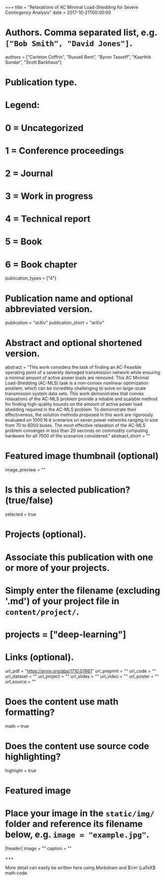 +++
title = "Relaxations of AC Minimal Load-Shedding for Severe Contingency Analysis"
date = 2017-10-21T00:00:00

# Authors. Comma separated list, e.g. `["Bob Smith", "David Jones"]`.
authors = ["Carleton Coffrin", "Russell Bent", "Byron Tasseff", "Kaarthik Sundar", "Scott Backhaus"]

# Publication type.
# Legend:
# 0 = Uncategorized
# 1 = Conference proceedings
# 2 = Journal
# 3 = Work in progress
# 4 = Technical report
# 5 = Book
# 6 = Book chapter
publication_types = ["4"]

# Publication name and optional abbreviated version.
publication = "*arXiv*"
publication_short = "*arXiv*"

# Abstract and optional shortened version.
abstract = "This work considers the task of finding an AC-Feasible operating point of a severely damaged transmission network while ensuring a minimal amount of active power loads are removed. This AC Minimal Load-Shedding (AC-MLS) task is a non-convex nonlinear optimization problem, which can be incredibly challenging to solve on large-scale transmission system data sets. This work demonstrates that convex relaxations of the AC-MLS problem provide a reliable and scalable method for finding high-quality bounds on the amount of active power load shedding required in the AC-MLS problem. To demonstrate their effectiveness, the solution methods proposed in this work are rigorously evaluated on 1000 N-k scenarios on seven power networks ranging in size from 70 to 6000 buses. The most effective relaxation of the AC-MLS problem converges in less than 20 seconds on commodity computing hardware for all 7000 of the scenarios considered."
abstract_short = ""

# Featured image thumbnail (optional)
image_preview = ""

# Is this a selected publication? (true/false)
selected = true

# Projects (optional).
#   Associate this publication with one or more of your projects.
#   Simply enter the filename (excluding '.md') of your project file in `content/project/`.
# projects = ["deep-learning"]

# Links (optional).
url_pdf = "https://arxiv.org/abs/1710.07861"
url_preprint = ""
url_code = ""
url_dataset = ""
url_project = ""
url_slides = ""
url_video = ""
url_poster = ""
url_source = ""

# Does the content use math formatting?
math = true

# Does the content use source code highlighting?
highlight = true

# Featured image
# Place your image in the `static/img/` folder and reference its filename below, e.g. `image = "example.jpg"`.
[header]
image = ""
caption = ""

+++

More detail can easily be written here using *Markdown* and $\rm \LaTeX$ math code.